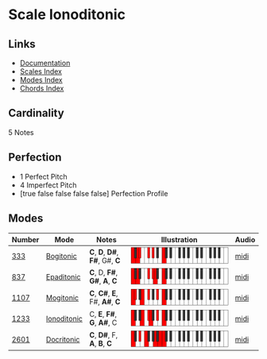 # Scale Ionoditonic

## Links

- [Documentation](README.md)
- [Scales Index](Scales.md)
- [Modes Index](Modes.md)
- [Chords Index](Chords.md)

## Cardinality

5 Notes

## Perfection

- 1 Perfect Pitch
- 4 Imperfect Pitch
- [true false false false false] Perfection Profile

## Modes

| Number | Mode | Notes | Illustration | Audio |
|--------|------|-------|--------------|-------|
| [333](https://ianring.com/musictheory/scales/333) | [Bogitonic](ModeBogitonic.md) | **C**, **D**, **D#**, **F#**, G#, **C** | ![CNaturalBogitonic](ModeCNaturalBogitonic.png) | [midi](https://github.com/edipermadi/music/blob/main/docs/ModeCNaturalBogitonic.mid?raw=true) | 
| [837](https://ianring.com/musictheory/scales/837) | [Epaditonic](ModeEpaditonic.md) | **C**, D, **F#**, **G#**, **A**, **C** | ![CNaturalEpaditonic](ModeCNaturalEpaditonic.png) | [midi](https://github.com/edipermadi/music/blob/main/docs/ModeCNaturalEpaditonic.mid?raw=true) | 
| [1107](https://ianring.com/musictheory/scales/1107) | [Mogitonic](ModeMogitonic.md) | **C**, **C#**, **E**, F#, **A#**, **C** | ![CNaturalMogitonic](ModeCNaturalMogitonic.png) | [midi](https://github.com/edipermadi/music/blob/main/docs/ModeCNaturalMogitonic.mid?raw=true) | 
| [1233](https://ianring.com/musictheory/scales/1233) | [Ionoditonic](ModeIonoditonic.md) | C, **E**, **F#**, **G**, **A#**, C | ![CNaturalIonoditonic](ModeCNaturalIonoditonic.png) | [midi](https://github.com/edipermadi/music/blob/main/docs/ModeCNaturalIonoditonic.mid?raw=true) | 
| [2601](https://ianring.com/musictheory/scales/2601) | [Docritonic](ModeDocritonic.md) | **C**, **D#**, F, **A**, **B**, **C** | ![CNaturalDocritonic](ModeCNaturalDocritonic.png) | [midi](https://github.com/edipermadi/music/blob/main/docs/ModeCNaturalDocritonic.mid?raw=true) | 
